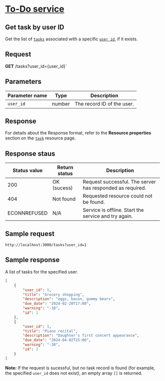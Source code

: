 # [To-Do service](https://uwc2-apidoc.github.io/to-do-service-au24/)

## Get task by user ID
Get the list of [`tasks`](https://uwc2-apidoc.github.io/to-do-service-au24/api/task.html) associated with a specific [`user id`](https://uwc2-apidoc.github.io/to-do-service-au24/api/users-get-user-by-id.html), if it exists. 

## Request

**GET** /tasks?user_id={user_id}`

## Parameters
|Parameter name   |Type   |Description   |   
|---|---|---|
| `user_id`  |number   | The record ID of the user.  |   

## Response 
For details about the Response format, refer to the **Resource properties** section on the [`task`](https://uwc2-apidoc.github.io/to-do-service-au24/api/task.html#resource-properties) resource page.

## Response staus
|Status value   |Return status  |Description   |   
|---|---|---|
| 200  |OK (sucess)  | Request successful. The server has responded as required.  |  
|404|Not found|Requested resource could not be found.|
|ECONNREFUSED|N/A|Service is offline. Start the service and try again.|

## Sample request
`http://localhost:3000/tasks?user_id=1`

## Sample response
A list of tasks for the specified user.

```json
[
    {
        "user_id": 1,
        "title": "Grocery shopping",
        "description": "eggs, bacon, gummy bears",
        "due_date": "2024-02-20T17:00",
        "warning": "-10",
        "id": 1
    },
    {
        "user_id": 1,
        "title": "Piano recital",
        "description": "Daughter's first concert appearance",
        "due_date": "2024-04-02T15:00",
        "warning": "-30",
        "id": 2
    }
]
```

**Note:** If the request is sucessful, but no task record is found (for example, the specified `user_id` does not exist), an empty array `[]` is returned.


